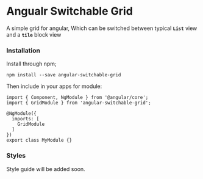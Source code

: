 # Angualr Switchable Grid

A simple grid for angular, Which can be switched between typical **`List`** view and a **`tile`** block view

### Installation

Install through npm;

    npm install --save angular-switchable-grid
    
Then include in your apps for module:
    
    import { Component, NgModule } from '@angular/core';
    import { GridModule } from 'angular-switchable-grid';
     
    @NgModule({
      imports: [
        GridModule
      ]
    })
    export class MyModule {}


### Styles 

Style guide will be added soon.
